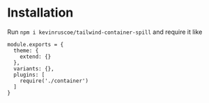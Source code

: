 # Installation

Run `npm i kevinruscoe/tailwind-container-spill` and require it like

```
module.exports = {
  theme: {
    extend: {}
  },
  variants: {},
  plugins: [
    require('./container')
  ]
}
```